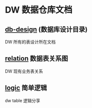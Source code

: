 # DW 数据仓库文档

## [db-design](db-design/) (数据库设计目录)
DW 所有的表设计所在文档


## [relation](relation/) 数据表关系图

DW 现有业务表关系

## [logic](logic/) 简单逻辑

dw table 逻辑分享
